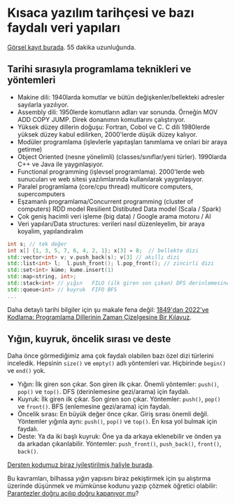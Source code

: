 Kısaca yazılım tarihçesi ve bazı faydalı veri yapıları
====

[Görsel kayıt burada](https://drive.google.com/file/d/1HFgtYu63jB1Rfmr1tatwwjs1TSlhdHUC). 55 dakika uzunluğunda.

Tarihi sırasıyla programlama teknikleri ve yöntemleri
----
- Makine dili: 1940larda komutlar ve bütün değişkenler/bellekteki adresler sayılarla yazılıyor.
- Assembly dili: 1950lerde komutların adları var sonunda. Örneğin MOV ADD COPY JUMP. Direk donanımın komutlarını çalıştırıyor.
- Yüksek düzey dillerin doğuşu: Fortran, Cobol ve C. C dili 1980lerde yüksek düzey kabul edilirken, 2000'lerde düşük düzey kalıyor.
- Modüler programlama (işlevlerle yapıtaşları tanımlama ve onlari bir araya getirme)
- Object Oriented (nesne yönelimli) (classes/sınıflar/yeni türler). 1990larda C++ ve Java ile yaygınlaşıyor.
- Functional programming (işlevsel programlama). 2000'lerde web sunucuları ve web sitesi yazılımlarında kullanılarak yaygınlaşıyor.
- Paralel programlama (core/cpu thread)  multicore computers, supercomputers
- Eşzamanlı programlama/Concurrent programming (cluster of computers) 
  RDD model Resilient Distibuted Data model (Scala / Spark) 
- Çok geniş hacimli veri işleme (big data) / Google arama motoru / AI
- Veri yapıları/Data structures: verileri nasıl düzenleyelim, bir araya koyalim, yapılandıralım
```c++
int s; // tek değer
int x[] {1, 3, 5, 7, 6, 4, 2, 1}; x[3] = 8;  // bellekte dizi
std::vector<int> v; v.push_back(s); v[3] // akıllı dizi
std::list<int> l;  l.push_front(); l.pop_front(); // zincirli dizi
std::set<int> küme; kume.insert(1) 
std::map<string, int>;
std::stack<int> // yığın   FILO (ilk giren son çıkan) DFS derinlemesine
std::queue<int> // kuyruk  FIFO BFS
...
```
Daha detaylı tarihi bilgiler için şu makale fena değil: [1849'dan 2022'ye Kodlama: Programlama Dillerinin Zaman Çizelgesine Bir Kılavuz](https://www.computer.org/publications/tech-news/insider-membership-news/timeline-of-programming-languages).

Yığın, kuyruk, öncelik sırası ve deste
----
Daha önce görmediğimiz ama çok faydalı olabilen bazı özel dizi türlerini inceledik. Hepsinin `size()` ve `empty()` adlı yöntemleri var. Hiçbirinde `begin()` ve `end()` yok.

- Yığın: İlk giren son çıkar. Son giren ilk çıkar. Önemli yöntemler: `push()`, `pop()` ve `top()`. DFS (derinlemesine gezi/arama) için faydalı.
- Kuyruk: İlk giren ilk çıkar. Son giren son çıkar. Yöntemler: `push()`, `pop()` ve `front()`. BFS (enlemesine gezi/arama) için faydalı.
- Öncelik sırası: En büyük değer önce çıkar. Giriş sırası önemli değil. Yöntemler yığınla aynı: `push()`, `pop()` ve `top()`. En kısa yol bulmak için faydalı.
- Deste: Ya da iki başlı kuyruk: Öne ya da arkaya eklenebilir ve önden ya da arkadan çıkarılabilir. Yöntemler: `push_front()`, `push_back()`, `front()`, `back()`.

[Dersten kodumuz biraz iyileştirilmiş haliyle burada](https://onlinegdb.com/g-bZYoHcx).

Bu kavramları, bilhassa *yığın* yapısını biraz pekiştirmek için şu alıştırma üzerinde düşünmek ve mümkünse kodunu yazıp çözmek öğretici olabilir: [Parantezler doğru açılıp doğru kapanıyor mu](https://onlinegdb.com/Gk91i3N7K)? 
